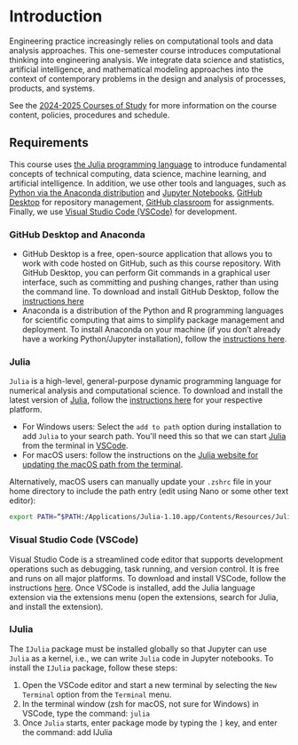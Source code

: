 # Introduction
Engineering practice increasingly relies on computational tools and data analysis approaches. This one-semester course introduces computational thinking into engineering analysis. We integrate data science and statistics, artificial intelligence, and mathematical modeling approaches into the context of contemporary problems in the design and analysis of processes, products, and systems. 

See the [2024-2025 Courses of Study](https://classes.cornell.edu/browse/roster/FA24/class/CHEME/4800) for more information on the course content, policies, procedures and schedule.

## Requirements
This course uses [the Julia programming language](https://julialang.org/downloads/) to introduce fundamental concepts of technical computing, data science, machine learning, and artificial intelligence. 
In addition, we use other tools and languages, such as [Python via the Anaconda distribution](https://www.anaconda.com) and [Jupyter Notebooks](https://jupyter.org), [GitHub Desktop](https://desktop.github.com/) for repository management, [GitHub classroom](https://classroom.github.com) for assignments. Finally, we use [Visual Studio Code (VSCode)](https://code.visualstudio.com/download) for development. 

### GitHub Desktop and Anaconda
* GitHub Desktop is a free, open-source application that allows you to work with code hosted on GitHub, such as this course repository. With GitHub Desktop, you can perform Git commands in a graphical user interface, such as committing and pushing changes, rather than using the command line. To download and install GitHub Desktop, follow the [instructions here](https://desktop.github.com/)
* Anaconda is a distribution of the Python and R programming languages for scientific computing that aims to simplify package management and deployment. To install Anaconda on your machine (if you don’t already have a working Python/Jupyter installation), follow the [instructions here](https://www.anaconda.com/download). 

### Julia
`Julia` is a high-level, general-purpose dynamic programming language for numerical analysis and computational science. To download and install the latest version of [Julia](https://julialang.org/downloads/), follow the [instructions here](https://julialang.org/downloads/) for your respective platform.
* For Windows users: Select the `add to path` option during installation to add `Julia` to your search path. You'll need this so that we can start [Julia](https://julialang.org/downloads/) from the terminal in [VSCode](https://code.visualstudio.com/download).
* For macOS users: follow the instructions on the [Julia website for updating the macOS path from the terminal](https://julialang.org/downloads/platform/#optional_add_julia_to_path).

Alternatively, macOS users can manually update your `.zshrc` file in your home directory to include the path entry (edit using Nano or some other text editor): 
```zsh
export PATH=“$PATH:/Applications/Julia-1.10.app/Contents/Resources/Julia/bin”
```

### Visual Studio Code (VSCode)
Visual Studio Code is a streamlined code editor that supports development operations such as debugging, task running, and version control. It is free and runs on all major platforms. 
To download and install VSCode, follow the instructions [here](https://code.visualstudio.com/download). Once VSCode is installed, add the Julia language extension via the extensions menu (open the extensions, search for Julia, and install the extension). 

### IJulia
The `IJulia` package must be installed globally so that Jupyter can use `Julia` as a kernel, i.e., we can write `Julia` code in Jupyter notebooks. To install the `IJulia` package, follow these steps:
1. Open the VSCode editor and start a new terminal by selecting the `New Terminal` option from the `Terminal` menu.
1. In the terminal window (zsh for macOS, not sure for Windows) in VSCode, type the command: `julia`
2. Once `Julia` starts, enter package mode by typing the `]` key, and enter the command: add IJulia

